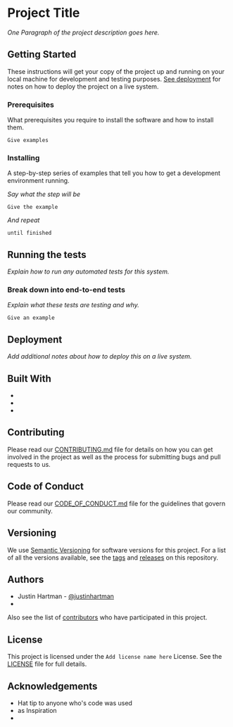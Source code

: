 # Project Title

_One Paragraph of the project description goes here._

## Getting Started

These instructions will get your copy of the project up and running on your local machine for development and testing purposes. [See deployment][deploy] for notes on how to deploy the project on a live system.

### Prerequisites

What prerequisites you require to install the software and how to install them.

```
Give examples
```

### Installing

A step-by-step series of examples that tell you how to get a development environment running.

_Say what the step will be_

```
Give the example
```

_And repeat_

```
until finished
```

## Running the tests

_Explain how to run any automated tests for this system._

### Break down into end-to-end tests

_Explain what these tests are testing and why._

```
Give an example
```

## Deployment

_Add additional notes about how to deploy this on a live system._

## Built With

* 
* 
* 

## Contributing

Please read our [CONTRIBUTING.md][CONTRIBUTING] file for details on how you can get involved in the project as well as the process for submitting bugs and pull requests to us.

## Code of Conduct

Please read our [CODE_OF_CONDUCT.md][COC] file for the guidelines that govern our community.

## Versioning

We use [Semantic Versioning][semver] for software versions for this project. For a list of all the versions available, see the [tags][tags] and [releases][releases] on this repository. 

## Authors

* Justin Hartman - [@justinhartman][author-1]
* 

Also see the list of [contributors][contribs] who have participated in this project.

## License

This project is licensed under the `Add license name here` License. See the [LICENSE][license] file for full details.

## Acknowledgements

* Hat tip to anyone who's code was used
* as Inspiration
* 


[//]: # (Make sure to change the URL links in [tags], [releases], [contribs] and [author-1] below to your project and authors.)

[deploy]: #deployment
[CONTRIBUTING]: CONTRIBUTING.md
[COC]: CODE_OF_CONDUCT.md
[license]: LICENSE
[semver]: http://semver.org
[tags]: https://github.com/justinhartman/.github/tags
[releases]: https://github.com/justinhartman/.github/releases
[contribs]: https://github.com/justinhartman/.github/contributors
[author-1]: https://github.com/justinhartman

